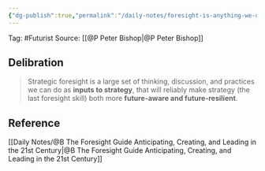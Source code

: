 ```yaml
---
{"dg-publish":true,"permalink":"/daily-notes/foresight-is-anything-we-do-prior-to-strategic-planning/"}
---
```



Tag: #Futurist 
Source: [[@P Peter Bishop\|@P Peter Bishop]]

## Delibration

>Strategic foresight is a large set of thinking, discussion, and practices we can do as **inputs to strategy**, that will reliably make strategy (the last foresight skill) both more **future-aware and future-resilient**.

## Reference
[[Daily Notes/@B The Foresight Guide Anticipating, Creating, and Leading in the 21st Century\|@B The Foresight Guide Anticipating, Creating, and Leading in the 21st Century]]